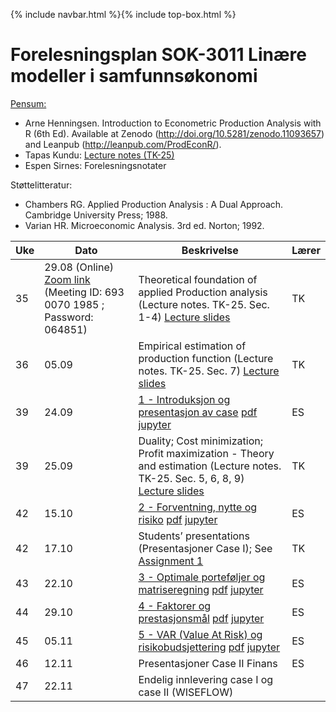 {% include navbar.html %}{% include top-box.html %}
# Forelesningsplan  SOK-3011 Linære modeller i samfunnsøkonomi 

[Pensum:](https://bibsys-c.alma.exlibrisgroup.com/leganto/readinglist/searchlists/12268731710002205)

* Arne Henningsen. Introduction to Econometric Production Analysis with R (6th Ed). Available at Zenodo (http://doi.org/10.5281/zenodo.11093657) and Leanpub (http://leanpub.com/ProdEconR/).
* Tapas Kundu: [Lecture notes (TK-25)](https://uit-sok-3011-h25.github.io/tapaslectures/APA.pdf)
* Espen Sirnes: Forelesningsnotater

Støttelitteratur:
* Chambers RG. Applied Production Analysis : A Dual Approach. Cambridge University Press; 1988.
* Varian HR. Microeconomic Analysis. 3rd ed. Norton; 1992.

| Uke | Dato       | Beskrivelse                | Lærer   |
|-----|------------|----------------------------|---------|
| 35  | 29.08 (Online) [Zoom link](https://oslomet.zoom.us/j/69300701985?pwd=bfErn0A2oMHipS0I5WhMfhHaV0bCFa.1) (Meeting ID: 693 0070 1985 ; Password: 064851) | Theoretical foundation of applied Production analysis (Lecture notes. TK-25. Sec. 1-4) [Lecture slides](https://uit-sok-3011-h25.github.io/tapaslectures/TK1.pdf)| TK |
| 36  | 05.09 | Empirical estimation of production function (Lecture notes. TK-25. Sec. 7) [Lecture slides](https://uit-sok-3011-h25.github.io/tapaslectures/TK2.pdf) | TK |
| 39  | 24.09 | [1 - Introduksjon og presentasjon av case](finans/1-introduksjon.html) [pdf](finans/1-introduksjon.pdf) [jupyter](finans/1-introduksjon.ipynb)| ES|
| 39  | 25.09 | Duality; Cost minimization; Profit maximization - Theory and estimation (Lecture notes. TK-25. Sec. 5, 6, 8, 9) [Lecture slides](https://uit-sok-3011-h25.github.io/tapaslectures/TK3.pdf) | TK |
| 42  | 15.10 | [2 - Forventning, nytte og risiko](finans/2-expectation_utility.html) [pdf](finans/2-expectation_utility.pdf) [jupyter](finans/2-expectation_utility.ipynb)| ES|
| 42  | 17.10 | Students’ presentations (Presentasjoner Case I); See [Assignment 1](https://uit-sok-3011-h25.github.io/tapaslectures/midterm1.pdf) | TK |
| 43  | 22.10 | [3 - Optimale porteføljer og matriseregning](finans/3-lecture_optport.html) [pdf](finans/3-lecture_optport.pdf) [jupyter](finans/3-lecture_optport.ipynb)| ES|
| 44  | 29.10 | [4 - Faktorer og prestasjonsmål](finans/4-lecture_factors.html) [pdf](finans/4-lecture_factors.pdf) [jupyter](finans/4-lecture_factors.ipynb)| ES|
| 45  | 05.11 | [5 - VAR (Value At Risk) og risikobudsjettering](finans/5-lecture_VaR.html) [pdf](finans/5-lecture_VaR.pdf) [jupyter](finans/5-lecture_VaR.ipynb)| ES|
| 46  | 12.11 | Presentasjoner Case II Finans      | ES|
| 47  | 22.11 | Endelig innlevering case I og case II (WISEFLOW)         |         |
